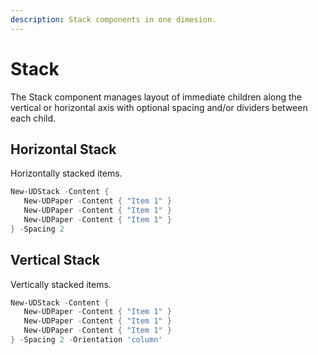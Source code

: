 ```yaml
---
description: Stack components in one dimesion.
---
```


# Stack

The Stack component manages layout of immediate children along the vertical or horizontal axis with optional spacing and/or dividers between each child.

## Horizontal Stack

Horizontally stacked items.&#x20;

```powershell
New-UDStack -Content {
   New-UDPaper -Content { "Item 1" }
   New-UDPaper -Content { "Item 1" }
   New-UDPaper -Content { "Item 1" }
} -Spacing 2
```

## Vertical Stack

Vertically stacked items.&#x20;

```powershell
New-UDStack -Content {
   New-UDPaper -Content { "Item 1" }
   New-UDPaper -Content { "Item 1" }
   New-UDPaper -Content { "Item 1" }
} -Spacing 2 -Orientation 'column'
```
